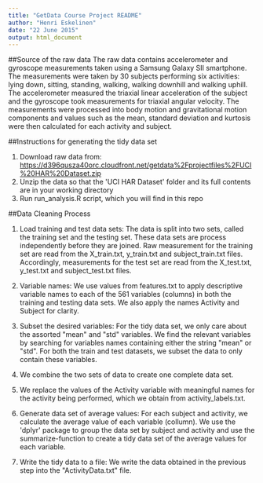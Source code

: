 ```yaml
---
title: "GetData Course Project README"
author: "Henri Eskelinen"
date: "22 June 2015"
output: html_document
---
```


##Source of the raw data
The raw data contains accelerometer and gyroscope measurements taken using a 
Samsung Galaxy SII smartphone. The measurements were taken by 30 subjects performing six activities: lying down, sitting, standing, walking, walking downhill and walking uphill. The accelerometer measured the triaxial linear acceleration of the subject and the gyroscope took measurements for triaxial angular velocity. The measurements were processed into body motion and gravitational motion components and values such as the mean, standard deviation and kurtosis were then calculated for each activity and subject. 

##Instructions for generating the tidy data set
1. Download raw data from: https://d396qusza40orc.cloudfront.net/getdata%2Fprojectfiles%2FUCI%20HAR%20Dataset.zip 
2. Unzip the data so that the 'UCI HAR Dataset' folder and its full contents are in your working directory
3. Run run_analysis.R script, which you will find in this repo

##Data Cleaning Process
1. Load training and test data sets: The data is split into two sets, called the training set and the testing set. These data sets are process independently before they are joined. Raw measurement for the training set are read from the X_train.txt, y_train.txt and subject_train.txt files. Accordingly, measurements for the test set are read from the X_test.txt, y_test.txt and subject_test.txt files.

3. Variable names: We use values from features.txt to apply descriptive variable names to each of the 561 variables (columns) in both the training and testing data sets. We also apply the names Activity and Subject for clarity.

3. Subset the desired variables: For the tidy data set, we only care about the assorted "mean" and "std" variables. We find the relevant variables by searching for variables names containing either the string "mean" or "std". For both the train and test datasets, we subset the data to only contain these variables.

4. We combine the two sets of data to create one complete data set.

5. We replace the values of the Activity variable with meaningful names for the activity being performed, which we obtain from activity_labels.txt.

6. Generate data set of average values: For each subject and activity, we calculate the average value of each variable (collumn). We use the 'dplyr' package to group the data set by subject and activity and use the summarize-function to create a tidy data set of the average values for each variable.

7. Write the tidy data to a file: We write the data obtained in the previous step into the "ActivityData.txt" file.
